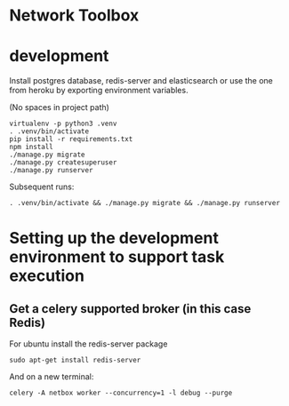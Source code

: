 Network Toolbox
===============

development
===========
Install postgres database, redis-server and elasticsearch
or use the one from heroku by exporting environment variables.

(No spaces in project path)

```
virtualenv -p python3 .venv
. .venv/bin/activate
pip install -r requirements.txt
npm install
./manage.py migrate
./manage.py createsuperuser
./manage.py runserver
```

Subsequent runs:

```
. .venv/bin/activate && ./manage.py migrate && ./manage.py runserver
```

# Setting up the development environment to support task execution

## Get a celery supported broker (in this case Redis)

For ubuntu install the redis-server package

```
sudo apt-get install redis-server
```

And on a new terminal:

```
celery -A netbox worker --concurrency=1 -l debug --purge
```
